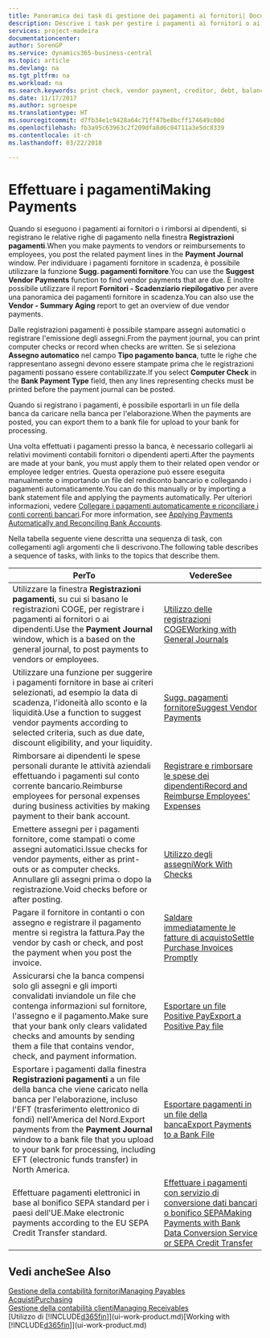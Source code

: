 ```yaml
---
title: Panoramica dei task di gestione dei pagamenti ai fornitori| Documenti Microsoft
description: Descrive i task per gestire i pagamenti ai fornitori o ai creditori, inclusa la registrazione delle righe di pagamento e la visualizzazione di una panoramica del saldo dovuto.
services: project-madeira
documentationcenter: 
author: SorenGP
ms.service: dynamics365-business-central
ms.topic: article
ms.devlang: na
ms.tgt_pltfrm: na
ms.workload: na
ms.search.keywords: print check, vendor payment, creditor, debt, balance due, AP
ms.date: 11/17/2017
ms.author: sgroespe
ms.translationtype: HT
ms.sourcegitcommit: d7fb34e1c9428a64c71ff47be8bcff174649c00d
ms.openlocfilehash: fb3a95c63963c2f209dfa8d6c04711a3e5dc8339
ms.contentlocale: it-ch
ms.lasthandoff: 03/22/2018

---
```

# <a name="making-payments"></a><span data-ttu-id="abc4a-103">Effettuare i pagamenti</span><span class="sxs-lookup"><span data-stu-id="abc4a-103">Making Payments</span></span>
<span data-ttu-id="abc4a-104">Quando si eseguono i pagamenti ai fornitori o i rimborsi ai dipendenti, si registrano le relative righe di pagamento nella finestra **Registrazioni pagamenti**.</span><span class="sxs-lookup"><span data-stu-id="abc4a-104">When you make payments to vendors or reimbursements to employees, you post the related payment lines in the **Payment Journal** window.</span></span> <span data-ttu-id="abc4a-105">Per individuare i pagamenti fornitore in scadenza, è possibile utilizzare la funzione **Sugg. pagamenti fornitore**.</span><span class="sxs-lookup"><span data-stu-id="abc4a-105">You can use the **Suggest Vendor Payments** function to find vendor payments that are due.</span></span> <span data-ttu-id="abc4a-106">È inoltre possibile utilizzare il report **Fornitori - Scadenziario riepilogativo** per avere una panoramica dei pagamenti fornitore in scadenza.</span><span class="sxs-lookup"><span data-stu-id="abc4a-106">You can also use the **Vendor - Summary Aging** report to get an overview of due vendor payments.</span></span>

<span data-ttu-id="abc4a-107">Dalle registrazioni pagamenti è possibile stampare assegni automatici o registrare l'emissione degli assegni.</span><span class="sxs-lookup"><span data-stu-id="abc4a-107">From the payment journal, you can print computer checks or record when checks are written.</span></span> <span data-ttu-id="abc4a-108">Se si seleziona **Assegno automatico** nel campo **Tipo pagamento banca**, tutte le righe che rappresentano assegni devono essere stampate prima che le registrazioni pagamenti possano essere contabilizzate.</span><span class="sxs-lookup"><span data-stu-id="abc4a-108">If you select **Computer Check** in the **Bank Payment Type** field, then any lines representing checks must be printed before the payment journal can be posted.</span></span>

<span data-ttu-id="abc4a-109">Quando si registrano i pagamenti, è possibile esportarli in un file della banca da caricare nella banca per l'elaborazione.</span><span class="sxs-lookup"><span data-stu-id="abc4a-109">When the payments are posted, you can export them to a bank file for upload to your bank for processing.</span></span>

<span data-ttu-id="abc4a-110">Una volta effettuati i pagamenti presso la banca, è necessario collegarli ai relativi movimenti contabili fornitori o dipendenti aperti.</span><span class="sxs-lookup"><span data-stu-id="abc4a-110">After the payments are made at your bank, you must apply them to their related open vendor or employee ledger entries.</span></span> <span data-ttu-id="abc4a-111">Questa operazione può essere eseguita manualmente o importando un file del rendiconto bancario e collegando i pagamenti automaticamente.</span><span class="sxs-lookup"><span data-stu-id="abc4a-111">You can do this manually or by importing a bank statement file and applying the payments automatically.</span></span> <span data-ttu-id="abc4a-112">Per ulteriori informazioni, vedere [Collegare i pagamenti automaticamente e riconciliare i conti correnti bancari](receivables-apply-payments-auto-reconcile-bank-accounts.md).</span><span class="sxs-lookup"><span data-stu-id="abc4a-112">For more information, see [Applying Payments Automatically and Reconciling Bank Accounts](receivables-apply-payments-auto-reconcile-bank-accounts.md).</span></span>

<span data-ttu-id="abc4a-113">Nella tabella seguente viene descritta una sequenza di task, con collegamenti agli argomenti che li descrivono.</span><span class="sxs-lookup"><span data-stu-id="abc4a-113">The following table describes a sequence of tasks, with links to the topics that describe them.</span></span>

| <span data-ttu-id="abc4a-114">Per</span><span class="sxs-lookup"><span data-stu-id="abc4a-114">To</span></span> | <span data-ttu-id="abc4a-115">Vedere</span><span class="sxs-lookup"><span data-stu-id="abc4a-115">See</span></span> |
| --- | --- |
|<span data-ttu-id="abc4a-116">Utilizzare la finestra **Registrazioni pagamenti**, su cui si basano le registrazioni COGE, per registrare i pagamenti ai fornitori o ai dipendenti.</span><span class="sxs-lookup"><span data-stu-id="abc4a-116">Use the **Payment Journal** window, which is a based on the general journal, to post payments to vendors or employees.</span></span>|[<span data-ttu-id="abc4a-117">Utilizzo delle registrazioni COGE</span><span class="sxs-lookup"><span data-stu-id="abc4a-117">Working with General Journals</span></span>](ui-work-general-journals.md)|
| <span data-ttu-id="abc4a-118">Utilizzare una funzione per suggerire i pagamenti fornitore in base ai criteri selezionati, ad esempio la data di scadenza, l'idoneità allo sconto e la liquidità.</span><span class="sxs-lookup"><span data-stu-id="abc4a-118">Use a function to suggest vendor payments according to selected criteria, such as due date, discount eligibility, and your liquidity.</span></span> |[<span data-ttu-id="abc4a-119">Sugg. pagamenti fornitore</span><span class="sxs-lookup"><span data-stu-id="abc4a-119">Suggest Vendor Payments</span></span>](payables-how-suggest-vendor-payments.md) |
|<span data-ttu-id="abc4a-120">Rimborsare ai dipendenti le spese personali durante le attività aziendali effettuando i pagamenti sul conto corrente bancario.</span><span class="sxs-lookup"><span data-stu-id="abc4a-120">Reimburse employees for personal expenses during business activities by making payment to their bank account.</span></span>|[<span data-ttu-id="abc4a-121">Registrare e rimborsare le spese dei dipendenti</span><span class="sxs-lookup"><span data-stu-id="abc4a-121">Record and Reimburse Employees' Expenses</span></span>](finance-how-record-reimburse-employee-expenses.md)|
| <span data-ttu-id="abc4a-122">Emettere assegni per i pagamenti fornitore, come stampati o come assegni automatici.</span><span class="sxs-lookup"><span data-stu-id="abc4a-122">Issue checks for vendor payments, either as print-outs or as computer checks.</span></span> <span data-ttu-id="abc4a-123">Annullare gli assegni prima o dopo la registrazione.</span><span class="sxs-lookup"><span data-stu-id="abc4a-123">Void checks before or after posting.</span></span> |[<span data-ttu-id="abc4a-124">Utilizzo degli assegni</span><span class="sxs-lookup"><span data-stu-id="abc4a-124">Work With Checks</span></span>](payables-how-work-checks.md) |
| <span data-ttu-id="abc4a-125">Pagare il fornitore in contanti o con assegno e registrare il pagamento mentre si registra la fattura.</span><span class="sxs-lookup"><span data-stu-id="abc4a-125">Pay the vendor by cash or check, and post the payment when you post the invoice.</span></span> |[<span data-ttu-id="abc4a-126">Saldare immediatamente le fatture di acquisto</span><span class="sxs-lookup"><span data-stu-id="abc4a-126">Settle Purchase Invoices Promptly</span></span>](finance-how-to-settle-purchase-invoices-promptly.md) |
| <span data-ttu-id="abc4a-127">Assicurarsi che la banca compensi solo gli assegni e gli importi convalidati inviandole un file che contenga informazioni sul fornitore, l'assegno e il pagamento.</span><span class="sxs-lookup"><span data-stu-id="abc4a-127">Make sure that your bank only clears validated checks and amounts by sending them a file that contains vendor, check, and payment information.</span></span> |[<span data-ttu-id="abc4a-128">Esportare un file Positive Pay</span><span class="sxs-lookup"><span data-stu-id="abc4a-128">Export a Positive Pay file</span></span>](finance-how-positive-pay.md) |
|<span data-ttu-id="abc4a-129">Esportare i pagamenti dalla finestra **Registrazioni pagamenti** a un file della banca che viene caricato nella banca per l'elaborazione, incluso l'EFT (trasferimento elettronico di fondi) nell'America del Nord.</span><span class="sxs-lookup"><span data-stu-id="abc4a-129">Export payments from the **Payment Journal** window to a bank file that you upload to your bank for processing, including EFT (electronic funds transfer) in North America.</span></span> |[<span data-ttu-id="abc4a-130">Esportare pagamenti in un file della banca</span><span class="sxs-lookup"><span data-stu-id="abc4a-130">Export Payments to a Bank File</span></span>](payables-how-export-payments-bank-file.md)|
|<span data-ttu-id="abc4a-131">Effettuare pagamenti elettronici in base al bonifico SEPA standard per i paesi dell'UE.</span><span class="sxs-lookup"><span data-stu-id="abc4a-131">Make electronic payments according to the EU SEPA Credit Transfer standard.</span></span>|[<span data-ttu-id="abc4a-132">Effettuare i pagamenti con servizio di conversione dati bancari o bonifico SEPA</span><span class="sxs-lookup"><span data-stu-id="abc4a-132">Making Payments with Bank Data Conversion Service or SEPA Credit Transfer</span></span>](finance-make-payments-with-bank-data-conversion-service-or-sepa-credit-transfer.md)|    

## <a name="see-also"></a><span data-ttu-id="abc4a-133">Vedi anche</span><span class="sxs-lookup"><span data-stu-id="abc4a-133">See Also</span></span>
[<span data-ttu-id="abc4a-134">Gestione della contabilità fornitori</span><span class="sxs-lookup"><span data-stu-id="abc4a-134">Managing Payables</span></span>](payables-manage-payables.md)  
[<span data-ttu-id="abc4a-135">Acquisti</span><span class="sxs-lookup"><span data-stu-id="abc4a-135">Purchasing</span></span>](purchasing-manage-purchasing.md)  
[<span data-ttu-id="abc4a-136">Gestione della contabilità clienti</span><span class="sxs-lookup"><span data-stu-id="abc4a-136">Managing Receivables</span></span>](receivables-manage-receivables.md)  
<span data-ttu-id="abc4a-137">[Utilizzo di [!INCLUDE[d365fin](includes/d365fin_md.md)]](ui-work-product.md)</span><span class="sxs-lookup"><span data-stu-id="abc4a-137">[Working with [!INCLUDE[d365fin](includes/d365fin_md.md)]](ui-work-product.md)</span></span>  

